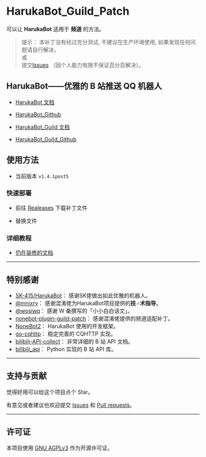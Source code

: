 # HarukaBot_Guild_Patch

可以让 **HarukaBot** 适用于 **频道** 的方法。

> 提示： 本补丁没有经过充分测试, 不建议在生产环境使用, 如果发现任何问题请自行解决，  
> 或  
> 提交[Issues](https://github.com/17TheWord/HarukaBot_Guild_Patch/issues/new) （因个人能力有限不保证百分百解决）。

## HarukaBot——优雅的 B 站推送 QQ 机器人

- [HarukaBot 文档](https://haruka-bot.sk415.icu)

- [HarukaBot_Github](https://github.com/SK-415/HarukaBot)

- [HarukaBot_Guild 文档](https://doc.scareye.com/haruka_guild)

- [HarukaBot_Guild_Github](https://github.com/17TheWord/HarukaBot_Guild_Patch)

## 使用方法

- 当前版本 `v1.4.1post5`

### 快速部署

- 前往 [Realeases](https://github.com/17TheWord/HarukaBot_Guild_Patch/releases) 下载补丁文件

- 替换文件

### 详细教程

- [仍在装修的文档](https://doc.scareye.com/haruka_guild/)

---

## 特别感谢

- [SK-415/HarukaBot](https://github.com/SK-415/HarukaBot)： 感谢SK佬做出如此优雅的机器人。
- [@mnixry](https://github.com/mnixry)： 感谢混淆佬为HarukaBot项目提供的**技♂术指导**。
- [@wosiwq](https://github.com/wosiwq)： 感谢 W 桑撰写的「小小白白话文」。
- [nonebot-plugin-guild-patch](https://github.com/mnixry/nonebot-plugin-guild-patch)： 感谢混淆佬提供的频道适配补丁。
- [NoneBot2](https://github.com/nonebot/nonebot2)： HarukaBot 使用的开发框架。
- [go-cqhttp](https://github.com/Mrs4s/go-cqhttp)： 稳定完善的 CQHTTP 实现。
- [bilibili-API-collect](https://github.com/SocialSisterYi/bilibili-API-collect)： 非常详细的 B 站 API 文档。
- [bilibili_api](https://github.com/Passkou/bilibili_api)： Python 实现的 B 站 API 库。

---

## 支持与贡献

觉得好用可以给这个项目点个 Star。

有意见或者建议也欢迎提交 [Issues](https://github.com/SK-415/HarukaBot/issues) 和 [Pull requests](https://github.com/SK-415/HarukaBot/pulls)。

---

## 许可证
本项目使用 [GNU AGPLv3](https://choosealicense.com/licenses/agpl-3.0/) 作为开源许可证。

